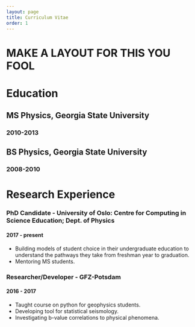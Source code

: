 ```yaml
---
layout: page
title: Curriculum Vitae
order: 1
---
```


# MAKE A LAYOUT FOR THIS YOU FOOL


# Education

## MS Physics, Georgia State University
### 2010-2013

## BS Physics, Georgia State University
### 2008-2010

# Research Experience

### PhD Candidate - University of Oslo: Centre for Computing in Science Education; Dept. of Physics
#### 2017 - present

* Building models of student choice in their undergraduate education to understand the pathways they take from freshman year to graduation.
* Mentoring MS students.

### Researcher/Developer - GFZ-Potsdam
#### 2016 - 2017

* Taught course on python for geophysics students.
* Developing tool for statistical seismology.
* Investigating b-value correlations to physical phenomena.